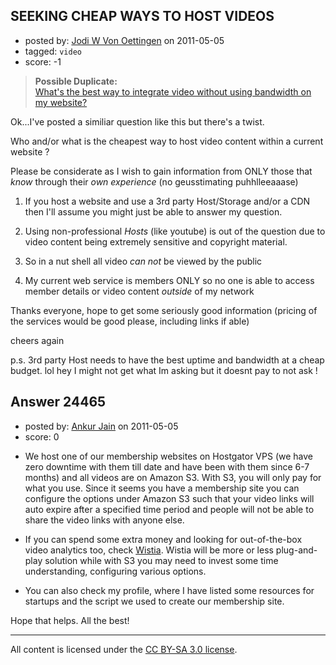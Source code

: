 ## SEEKING CHEAP WAYS TO HOST VIDEOS

- posted by: [Jodi W Von Oettingen](https://stackexchange.com/users/-1/10032-jodi-w-von-oettingen) on 2011-05-05
- tagged: `video`
- score: -1

> **Possible Duplicate:**  
> [What&#39;s the best way to integrate video without using bandwidth on my website?](http://answers.onstartups.com/questions/24083/whats-the-best-way-to-integrate-video-without-using-bandwidth-on-my-website)  

<!-- End of automatically inserted text -->

Ok...I've posted a similiar question like this but there's a twist.

Who and/or what is the cheapest way to host video content within a current website ?

Please be considerate as I wish to gain information from ONLY those that *know* through their *own experience* (no geusstimating puhhlleeaaase)

1. If you host a website and use a 3rd party Host/Storage and/or a CDN then I'll assume you might just be able to answer my question.

2. Using non-professional *Hosts* (like youtube) is out of the question due to video content being extremely sensitive and copyright material.

3. So in a nut shell all video *can not* be viewed by the public

4. My current web service is members ONLY so no one is able to access member details or video content *outside* of my network

Thanks everyone, hope to get some seriously good information (pricing of the services would be good please, including links if able)

cheers again 

p.s. 3rd party Host needs to have the best uptime and bandwidth at a cheap budget. lol hey I might not get what Im asking but it doesnt pay to not ask !


## Answer 24465

- posted by: [Ankur Jain](https://stackexchange.com/users/-1/6146-ankur-jain) on 2011-05-05
- score: 0

<ul>
<li><p>We host one of our membership
websites on Hostgator VPS (we have zero
downtime with them till date and have
been with them since 6-7 months) and
all videos are on Amazon S3. With S3,
you will only pay for what you use.
Since it seems you have a membership
site you can configure the options
under Amazon S3 such that your video
links will auto expire after a
specified time period and people will
not be able to share the video links
with anyone else.</p></li>
<li><p>If you can spend some extra money and looking for out-of-the-box video analytics too, check <a href="http://wistia.com/" rel="nofollow">Wistia</a>. Wistia will be more or less plug-and-play solution while with S3 you may need to invest some time understanding, configuring various options. </p></li>
<li><p>You can also check my profile, where I have listed some resources for startups and the script we used to create our membership site.</p></li>
</ul>

<p>Hope that helps. All the best!</p>




---

All content is licensed under the [CC BY-SA 3.0 license](https://creativecommons.org/licenses/by-sa/3.0/).
